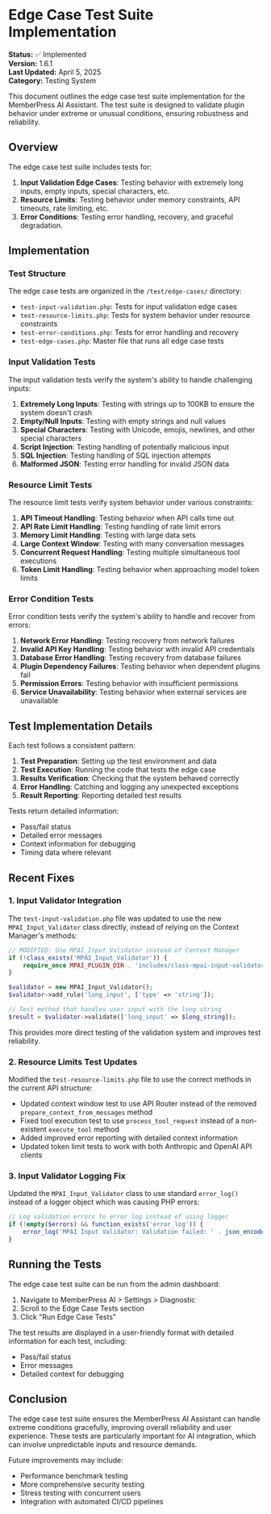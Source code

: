 # Edge Case Test Suite Implementation

**Status:** ✅ Implemented  
**Version:** 1.6.1  
**Last Updated:** April 5, 2025  
**Category:** Testing System

This document outlines the edge case test suite implementation for the MemberPress AI Assistant. The test suite is designed to validate plugin behavior under extreme or unusual conditions, ensuring robustness and reliability.

## Overview

The edge case test suite includes tests for:

1. **Input Validation Edge Cases**: Testing behavior with extremely long inputs, empty inputs, special characters, etc.
2. **Resource Limits**: Testing behavior under memory constraints, API timeouts, rate limiting, etc.
3. **Error Conditions**: Testing error handling, recovery, and graceful degradation.

## Implementation

### Test Structure

The edge case tests are organized in the `/test/edge-cases/` directory:

- `test-input-validation.php`: Tests for input validation edge cases
- `test-resource-limits.php`: Tests for system behavior under resource constraints
- `test-error-conditions.php`: Tests for error handling and recovery
- `test-edge-cases.php`: Master file that runs all edge case tests

### Input Validation Tests

The input validation tests verify the system's ability to handle challenging inputs:

1. **Extremely Long Inputs**: Testing with strings up to 100KB to ensure the system doesn't crash
2. **Empty/Null Inputs**: Testing with empty strings and null values
3. **Special Characters**: Testing with Unicode, emojis, newlines, and other special characters
4. **Script Injection**: Testing handling of potentially malicious input
5. **SQL Injection**: Testing handling of SQL injection attempts
6. **Malformed JSON**: Testing error handling for invalid JSON data

### Resource Limit Tests

The resource limit tests verify system behavior under various constraints:

1. **API Timeout Handling**: Testing behavior when API calls time out
2. **API Rate Limit Handling**: Testing handling of rate limit errors
3. **Memory Limit Handling**: Testing with large data sets
4. **Large Context Window**: Testing with many conversation messages
5. **Concurrent Request Handling**: Testing multiple simultaneous tool executions
6. **Token Limit Handling**: Testing behavior when approaching model token limits

### Error Condition Tests

Error condition tests verify the system's ability to handle and recover from errors:

1. **Network Error Handling**: Testing recovery from network failures
2. **Invalid API Key Handling**: Testing behavior with invalid API credentials
3. **Database Error Handling**: Testing recovery from database failures
4. **Plugin Dependency Failures**: Testing behavior when dependent plugins fail
5. **Permission Errors**: Testing behavior with insufficient permissions
6. **Service Unavailability**: Testing behavior when external services are unavailable

## Test Implementation Details

Each test follows a consistent pattern:

1. **Test Preparation**: Setting up the test environment and data
2. **Test Execution**: Running the code that tests the edge case
3. **Results Verification**: Checking that the system behaved correctly
4. **Error Handling**: Catching and logging any unexpected exceptions
5. **Result Reporting**: Reporting detailed test results

Tests return detailed information:
- Pass/fail status
- Detailed error messages
- Context information for debugging
- Timing data where relevant

## Recent Fixes

### 1. Input Validator Integration

The `test-input-validation.php` file was updated to use the new `MPAI_Input_Validator` class directly, instead of relying on the Context Manager's methods:

```php
// MODIFIED: Use MPAI_Input_Validator instead of Context Manager
if (!class_exists('MPAI_Input_Validator')) {
    require_once MPAI_PLUGIN_DIR . 'includes/class-mpai-input-validator.php';
}

$validator = new MPAI_Input_Validator();
$validator->add_rule('long_input', ['type' => 'string']);

// Test method that handles user input with the long string
$result = $validator->validate(['long_input' => $long_string]);
```

This provides more direct testing of the validation system and improves test reliability.

### 2. Resource Limits Test Updates

Modified the `test-resource-limits.php` file to use the correct methods in the current API structure:

- Updated context window test to use API Router instead of the removed `prepare_context_from_messages` method
- Fixed tool execution test to use `process_tool_request` instead of a non-existent `execute_tool` method
- Added improved error reporting with detailed context information
- Updated token limit tests to work with both Anthropic and OpenAI API clients

### 3. Input Validator Logging Fix

Updated the `MPAI_Input_Validator` class to use standard `error_log()` instead of a logger object which was causing PHP errors:

```php
// Log validation errors to error_log instead of using logger
if (!empty($errors) && function_exists('error_log')) {
    error_log('MPAI Input Validator: Validation failed: ' . json_encode($errors));
}
```

## Running the Tests

The edge case test suite can be run from the admin dashboard:

1. Navigate to MemberPress AI > Settings > Diagnostic
2. Scroll to the Edge Case Tests section
3. Click "Run Edge Case Tests"

The test results are displayed in a user-friendly format with detailed information for each test, including:
- Pass/fail status
- Error messages
- Detailed context for debugging

## Conclusion

The edge case test suite ensures the MemberPress AI Assistant can handle extreme conditions gracefully, improving overall reliability and user experience. These tests are particularly important for AI integration, which can involve unpredictable inputs and resource demands.

Future improvements may include:
- Performance benchmark testing
- More comprehensive security testing
- Stress testing with concurrent users
- Integration with automated CI/CD pipelines
